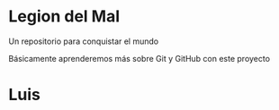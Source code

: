 # Legion del Mal
Un repositorio para conquistar el mundo

Básicamente aprenderemos más sobre Git y GitHub con este proyecto

# Luis 